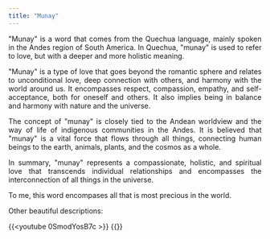 ```yaml
---
title: "Munay"
---
```

<div style="text-align: justify">"Munay" is a word that comes from the Quechua language, mainly spoken in the Andes region of South America. In Quechua, "munay" is used to refer to love, but with a deeper and more holistic meaning.

"Munay" is a type of love that goes beyond the romantic sphere and relates to unconditional love, deep connection with others, and harmony with the world around us. It encompasses respect, compassion, empathy, and self-acceptance, both for oneself and others. It also implies being in balance and harmony with nature and the universe.

The concept of "munay" is closely tied to the Andean worldview and the way of life of indigenous communities in the Andes. It is believed that "munay" is a vital force that flows through all things, connecting human beings to the earth, animals, plants, and the cosmos as a whole.

In summary, "munay" represents a compassionate, holistic, and spiritual love that transcends individual relationships and encompasses the interconnection of all things in the universe.

To me, this word encompases all that is most precious in the world. 

Other beautiful descriptions:

{{<youtube 0SmodYosB7c >}}
{{<youtube CzaKUsQrIew >}}

</div>
